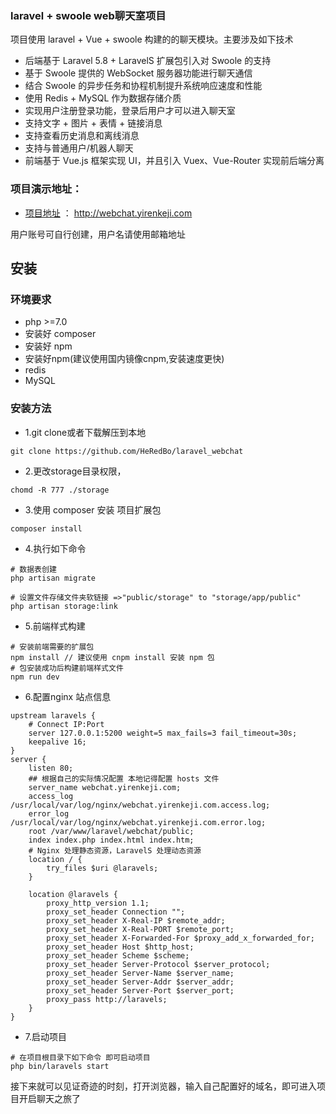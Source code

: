 ###  laravel + swoole web聊天室项目

项目使用 laravel + Vue + swoole 构建的的聊天模块。主要涉及如下技术

 - 后端基于 Laravel 5.8 + LaravelS 扩展包引入对 Swoole 的支持
 - 基于 Swoole 提供的 WebSocket 服务器功能进行聊天通信
 - 结合 Swoole 的异步任务和协程机制提升系统响应速度和性能
 - 使用 Redis + MySQL 作为数据存储介质
 - 实现用户注册登录功能，登录后用户才可以进入聊天室
 - 支持文字 + 图片 + 表情 + 链接消息
 - 支持查看历史消息和离线消息
 - 支持与普通用户/机器人聊天
 - 前端基于 Vue.js 框架实现 UI，并且引入 Vuex、Vue-Router 实现前后端分离
 
 
### 项目演示地址：
- [项目地址](http://webchat.yirenkeji.com) ： http://webchat.yirenkeji.com
 
 用户账号可自行创建，用户名请使用邮箱地址
 
## 安装

### 环境要求
- php >=7.0
- 安装好 composer
- 安装好 npm 
- 安装好npm(建议使用国内镜像cnpm,安装速度更快)
- redis
- MySQL 

### 安装方法

- 1.git clone或者下载解压到本地
```
git clone https://github.com/HeRedBo/laravel_webchat
```
- 2.更改storage目录权限，
```
chomd -R 777 ./storage
```
- 3.使用 composer 安装 项目扩展包
```
composer install 
```
- 4.执行如下命令
```
# 数据表创建
php artisan migrate 

# 设置文件存储文件夹软链接 =>"public/storage" to "storage/app/public"
php artisan storage:link 
```
- 5.前端样式构建
```
# 安装前端需要的扩展包
npm install // 建议使用 cnpm install 安装 npm 包 
# 包安装成功后构建前端样式文件 
npm run dev 
```
- 6.配置nginx 站点信息 
```
upstream laravels {
    # Connect IP:Port
    server 127.0.0.1:5200 weight=5 max_fails=3 fail_timeout=30s;
    keepalive 16;
}
server {
    listen 80;
    ## 根据自己的实际情况配置 本地记得配置 hosts 文件
    server_name webchat.yirenkeji.com;
    access_log  /usr/local/var/log/nginx/webchat.yirenkeji.com.access.log;
    error_log /usr/local/var/log/nginx/webchat.yirenkeji.com.error.log;
    root /var/www/laravel/webchat/public;
    index index.php index.html index.htm;
    # Nginx 处理静态资源，LaravelS 处理动态资源
    location / {
        try_files $uri @laravels;
    }
    
    location @laravels {
        proxy_http_version 1.1;
        proxy_set_header Connection "";
        proxy_set_header X-Real-IP $remote_addr;
        proxy_set_header X-Real-PORT $remote_port;
        proxy_set_header X-Forwarded-For $proxy_add_x_forwarded_for;
        proxy_set_header Host $http_host;
        proxy_set_header Scheme $scheme;
        proxy_set_header Server-Protocol $server_protocol;
        proxy_set_header Server-Name $server_name;
        proxy_set_header Server-Addr $server_addr;
        proxy_set_header Server-Port $server_port;
        proxy_pass http://laravels;
    }
}
```
- 7.启动项目
```
# 在项目根目录下如下命令 即可启动项目
php bin/laravels start 
```
接下来就可以见证奇迹的时刻，打开浏览器，输入自己配置好的域名，即可进入项目开启聊天之旅了


 

   
   

    
    
    
    
 
 
